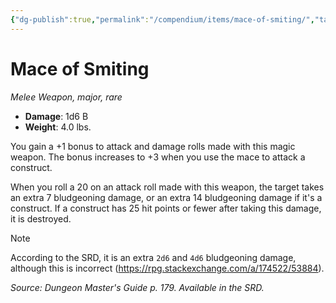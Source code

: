 ```yaml
---
{"dg-publish":true,"permalink":"/compendium/items/mace-of-smiting/","tags":["compendium/src/5e/dmg","item/rarity/rare","item/tier/major","item/weapon/simple/melee"]}
---
```


# Mace of Smiting
*Melee Weapon, major, rare*  

- **Damage**: 1d6 B
- **Weight**: 4.0 lbs.

You gain a +1 bonus to attack and damage rolls made with this magic weapon. The bonus increases to +3 when you use the mace to attack a construct.

When you roll a 20 on an attack roll made with this weapon, the target takes an extra 7 bludgeoning damage, or an extra 14 bludgeoning damage if it's a construct. If a construct has 25 hit points or fewer after taking this damage, it is destroyed.

> [!note]
> According to the SRD, it is an extra `2d6` and `4d6` bludgeoning damage, although this is incorrect (https://rpg.stackexchange.com/a/174522/53884).

*Source: Dungeon Master's Guide p. 179. Available in the SRD.*